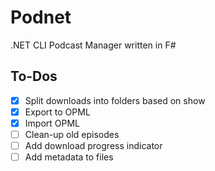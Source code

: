 # Podnet

.NET CLI Podcast Manager written in F#

## To-Dos

- [x] Split downloads into folders based on show
- [x] Export to OPML
- [x] Import OPML
- [ ] Clean-up old episodes
- [ ] Add download progress indicator
- [ ] Add metadata to files
